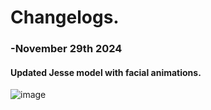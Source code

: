 # Changelogs.

### -November 29th 2024
#### Updated Jesse model with facial animations.

![image](https://github.com/user-attachments/assets/ab09f48d-7475-48b6-84f3-17f224f814e3)

